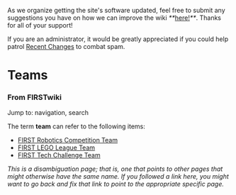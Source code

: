 As we organize getting the site's software updated, feel free to submit any
suggestions you have on how we can improve the wiki
_**_[here!](/index.php/User:Hallry/Suggestions "User:Hallry/Suggestions"
)_**_. Thanks for all of your support!

If you are an administrator, it would be greatly appreciated if you could help
patrol [Recent Changes](/index.php/Special:Recentchanges
"Special:Recentchanges" ) to combat spam.

# Teams

### From FIRSTwiki

Jump to: navigation, search

The term **team** can refer to the following items:

  * [FIRST Robotics Competition Team](/index.php/FIRST_Robotics_Competition_Team "FIRST Robotics Competition Team" )
  * [FIRST LEGO League Team](/index.php/FIRST_LEGO_League_Team "FIRST LEGO League Team" )
  * [FIRST Tech Challenge Team](/index.php/FIRST_Tech_Challenge_Team "FIRST Tech Challenge Team" )

_This is a disambiguation page; that is, one that points to other pages that
might otherwise have the same name. If you followed a link here, you might
want to go back and fix that link to point to the appropriate specific page._

